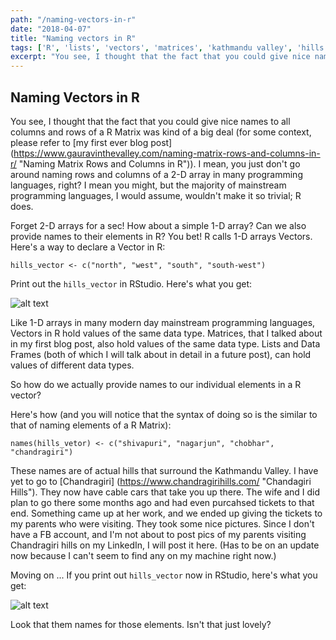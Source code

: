```yaml
---
path: "/naming-vectors-in-r"
date: "2018-04-07"
title: "Naming vectors in R"
tags: ['R', 'lists', 'vectors', 'matrices', 'kathmandu valley', 'hills']
excerpt: "You see, I thought that the fact that you could give nice names to all columns and rows of a R Matrix was kind of a big deal (for some context, please refer to my first ever blog post). I mean, you just don't go around naming rows and columns of a 2-D array in many programming languages, right? I mean you might, but the majority of mainstream programming languages, I would assume, wouldn't make it so trivial"
---
```


## Naming Vectors in R

You see, I thought that the fact that you could give nice names to all columns and rows of a R Matrix was kind of a big deal (for some context, please refer to [my first ever blog post] (https://www.gauravinthevalley.com/naming-matrix-rows-and-columns-in-r/ "Naming Matrix Rows and Columns in R")). I mean, you just don't go around naming rows and columns of a 2-D array in many programming languages, right? I mean you might, but the majority of mainstream programming languages, I would assume, wouldn't make it so trivial; R does.

Forget 2-D arrays for a sec! How about a simple 1-D array? Can we also provide names to their elements in R? You bet! R calls 1-D arrays Vectors. Here's a way to declare a Vector in R:

`hills_vector <- c("north", "west", "south", "south-west")`

Print out the `hills_vector` in RStudio. Here's what you get:

![alt text](http://res.cloudinary.com/dwstpvoqc/image/upload/v1523128228/vectors-elements-in-r.png "Vector (elements not named) in RStudio")

Like 1-D arrays in many modern day mainstream programming languages, Vectors in R hold values of the same data type. Matrices, that I talked about in my first blog post, also hold values of the same data type. Lists and Data Frames (both of which I will talk about in detail in a future post), can hold values of different data types. 

So how do we actually provide names to our individual elements in a R vector? 

Here's how (and you will notice that the syntax of doing so is the similar to that of naming elements of a R Matrix):

`names(hills_vetor) <- c("shivapuri", "nagarjun", "chobhar", "chandragiri")`

These names are of actual hills that surround the Kathmandu Valley. I have yet to go to [Chandragiri] (https://www.chandragirihills.com/ "Chandagiri Hills"). They now have cable cars that take you up there. The wife and I did plan to go there some months ago and had even purcahsed tickets to that end. Something came up at her work, and we ended up giving the tickets to my parents who were visiting. They took some nice pictures. Since I don't have a FB account, and I'm not about to post pics of my parents visiting Chandragiri hills on my LinkedIn, I will post it here. (Has to be on an update now because I can't seem to find any on my machine right now.)

Moving on ... If you print out `hills_vector` now in RStudio, here's what you get: 

![alt text](https://res.cloudinary.com/dwstpvoqc/image/upload/v1523127786/named-vectors-elements-in-r.png "Vector with named elements in RStudio")

Look that them names for those elements. Isn't that just lovely? 


 

